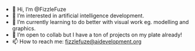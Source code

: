- 👋 Hi, I’m @FizzleFuze
- 👀 I’m interested in artificial intelligence development.
- 🌱 I’m currently learning to do better with visual work eg. modelling and graphics.
- 💞️ I’m open to collab but I have a ton of projects on my plate already!
- 📫 How to reach me: fizzlefuze@aidevelopment.org

<!---
FizzleFuze/FizzleFuze is a ✨ special ✨ repository because its `README.md` (this file) appears on your GitHub profile.
You can click the Preview link to take a look at your changes.
--->
